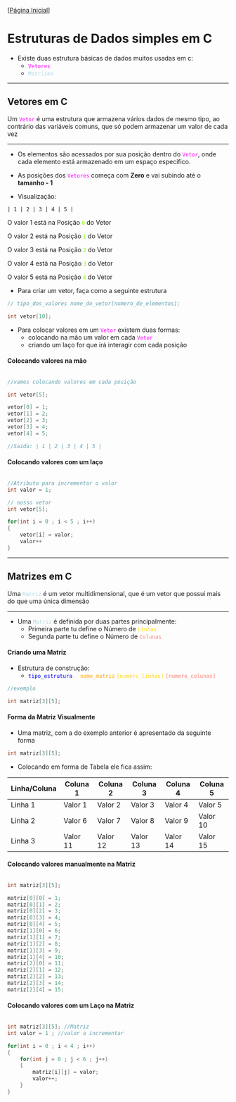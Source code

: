 [[Página Inicial](../prog_c/home.md)]


# Estruturas de Dados simples em C

* Existe duas estrutura básicas de dados muitos usadas em c:
    * <code style="color : fuchsia">Vetores</code>
    * <code style="color : lightblue">Matrizes</code>


---

## Vetores em C


Um <code style="color : fuchsia">Vetor</code> é uma estrutura que armazena vários dados de mesmo tipo, ao contrário das variáveis comuns, que só podem armazenar um valor de cada vez

---

* Os elementos são acessados por sua posição dentro do <code style="color : fuchsia">Vetor</code>, onde cada elemento está armazenado em um espaço especifico.

* As posições dos <code style="color : fuchsia">Vetores</code> começa com **Zero** e vai subindo até o **tamanho - 1**


* Visualização:

`| 1 | 2 | 3 | 4 | 5 |`

O valor 1 está na Posição <code style="color : chartreuse">0</code> do Vetor

O valor 2 está na Posição <code style="color : chartreuse">1</code> do Vetor

O valor 3 está na Posição <code style="color : chartreuse">2</code> do Vetor

O valor 4 está na Posição <code style="color : chartreuse">3</code> do Vetor

O valor 5 está na Posição <code style="color : chartreuse">4</code> do Vetor



* Para criar um vetor, faça como a seguinte estrutura

```c
// tipo_dos_valores nome_do_vetor[numero_de_elementos];

int vetor[10];
```

* Para colocar valores em um <code style="color : fuchsia">Vetor</code> existem duas formas:
  * colocando na mão um valor em cada <code style="color : fuchsia">Vetor</code>
  * criando um laço for que irá interagir com cada posição


#### Colocando valores na mão

```c

//vamos colocando valores em cada posição

int vetor[5];

vetor[0] = 1;
vetor[1] = 2;
vetor[2] = 3;
vetor[3] = 4;
vetor[4] = 5;

//Saida: | 1 | 2 | 3 | 4 | 5 |

```

#### Colocando valores com um laço

```c

//Atributo para incrementar o valor
int valor = 1;

// nosso vetor
int vetor[5];

for(int i = 0 ; i < 5 ; i++)
{
    vetor[i] = valor;
    valor++
}

```

---

## Matrizes em C

Uma <code style="color : lightblue">Matriz</code> é um vetor multidimensional, que é um vetor que possui mais do que uma única dimensão

---

* Uma <code style="color : lightblue">Matriz</code> é definida por duas partes principalmente:
  * Primeira parte tu define o Número de <code style="color : gold">Linhas</code>
  * Segunda parte tu define o Número de <code style="color : salmon">Colunas</code>

#### Criando uma Matriz

* Estrutura de construção:
  * <code style="color : blue">tipo_estrutura </code> <code style="color : orange"> nome_matriz</code> <code style="color : gold">[numero_linhas]</code> <code style="color : salmon">[numero_colunas]</code>

```c
//exemplo

int matriz[3][5];
```

#### Forma da Matriz Visualmente

* Uma matriz, com a do exemplo anterior é apresentado da seguinte forma

```c
int matriz[3][5];
```

* Colocando em forma de Tabela ele fica assim:

Linha/Coluna|Coluna 1 | Coluna 2 | Coluna 3 | Coluna 4 | Coluna 5 
|---|---|---|---|---|---|
Linha 1| Valor 1 |Valor 2|Valor 3|Valor 4|Valor 5
Linha 2|Valor 6|Valor 7|Valor 8|Valor 9|Valor 10
Linha 3|Valor 11|Valor 12|Valor 13|Valor 14|Valor 15


#### Colocando valores manualmente na Matriz

```c

int matriz[3][5];

matriz[0][0] = 1;
matriz[0][1] = 2;
matriz[0][2] = 3;
matriz[0][3] = 4;
matriz[0][4] = 5;
matriz[1][0] = 6;
matriz[1][1] = 7;
matriz[1][2] = 8;
matriz[1][3] = 9;
matriz[1][4] = 10;
matriz[2][0] = 11;
matriz[2][1] = 12;
matriz[2][2] = 13;
matriz[2][3] = 14;
matriz[2][4] = 15;
```

#### Colocando valores com um Laço na Matriz

```c

int matriz[3][5]; //Matriz
int valor = 1 ; //valor a incrementar

for(int i = 0 ; i < 4 ; i++)
{
    for(int j = 0 ; j < 6 ; j++)
    {
        matriz[i][j] = valor;
        valor++;
    }
}
```


